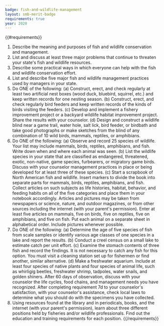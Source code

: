 ```yaml
---
badge: fish-and-wildlife-management
layout: smb-merit-badge
requirements: true
year: 2020
---
```


{{#requirements}}
1. Describe the meaning and purposes of fish and wildlife conservation and management.
2. List and discuss at least three major problems that continue to threaten your state's fish and wildlife resources.
3. Describe some practical ways in which everyone can help with the fish and wildlife conservation effort.
4. List and describe five major fish and wildlife management practices used by managers in your state.
5. Do ONE of the following:
    (a) Construct, erect, and check regularly at least two artificial nest boxes (wood duck, bluebird, squirrel, etc.) and keep written records for one nesting season.
    (b) Construct, erect, and check regularly bird feeders and keep written records of the kinds of birds visiting the feeders.
    (c) Develop and implement a fishery improvement project or a backyard wildlife habitat improvement project. Share the results with your counselor.
    (d) Design and construct a wildlife blind near a game trail, water hole, salt lick, bird feeder, or birdbath and take good photographs or make sketches from the blind of any combination of 10 wild birds, mammals, reptiles, or amphibians.
6. Do ONE of the following:
    (a) Observe and record 25 species of wildlife. Your list may include mammals, birds, reptiles, amphibians, and fish. Write down when and where each animal was seen.
    (b) List the wildlife species in your state that are classified as endangered, threatened, exotic, non-native, game species, furbearers, or migratory game birds. Discuss with your counselor management practices in place or being developed for at least three of these species.
    (c) Start a scrapbook of North American fish and wildlife. Insert markers to divide the book into separate parts for mammals, birds, reptiles, amphibians, and fish. Collect articles on such subjects as life histories, habitat, behavior, and feeding habits on all of the five categories and place them in your notebook accordingly. Articles and pictures may be taken from newspapers or science, nature, and outdoor magazines, or from other sources including the internet (with your parent's permission). Enter at least five articles on mammals, five on birds, five on reptiles, five on amphibians, and five on fish. Put each animal on a separate sheet in alphabetical order. Include pictures whenever possible.
7. Do ONE of the following:
    (a) Determine the age of five species of fish from scale samples or identify various age classes of one species in a lake and report the results.
    (b) Conduct a creel census on a small lake to estimate catch per unit effort.
    (c) Examine the stomach contents of three fish and record the findings. It is not necessary to catch any fish for this option. You must visit a cleaning station set up for fishermen or find another, similar alternative.
    (d) Make a freshwater aquarium. Include at least four species of native plants and four species of animal life, such as whirligig beetles, freshwater shrimp, tadpoles, water snails, and golden shiners. After 60 days of observation, discuss with your counselor the life cycles, food chains, and management needs you have recognized. After completing requirement 7d to your counselor's satisfaction, with your counselor's assistance, check local laws to determine what you should do with the specimens you have collected.
8. Using resources found at the library and in periodicals, books, and the internet (with your parent's permission), learn about three different positions held by fisheries and/or wildlife professionals. Find out the education and training requirements for each position.
{{/requirements}}
